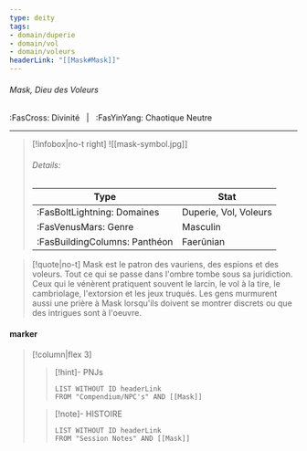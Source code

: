 ```yaml
---
type: deity
tags:
- domain/duperie
- domain/vol
- domain/voleurs
headerLink: "[[Mask#Mask]]"
---
```


###### Mask, Dieu des Voleurs
<span class="sub2">:FasCross: Divinité &nbsp; | &nbsp; :FasYinYang: Chaotique Neutre</span>
___

> [!infobox|no-t right]
> ![[mask-symbol.jpg]]
> ###### Details:
> | Type | Stat |
> | ---- | ---- |
> | :FasBoltLightning: Domaines | Duperie, Vol, Voleurs |
> | :FasVenusMars: Genre | Masculin |
> | :FasBuildingColumns: Panthéon | Faerûnian |

> [!quote|no-t]
>Mask est le patron des vauriens, des espions et des voleurs. Tout ce qui se passe dans l'ombre tombe sous sa juridiction. Ceux qui le vénèrent pratiquent souvent le larcin, le vol à la tire, le cambriolage, l'extorsion et les jeux truqués. Les gens murmurent aussi une prière à Mask lorsqu'ils doivent se montrer discrets ou que des intrigues sont à l'oeuvre.

#### marker
> [!column|flex 3]
>> [!hint]-  PNJs
>>```dataview
>>LIST WITHOUT ID headerLink
>>FROM "Compendium/NPC's" AND [[Mask]] 
>
>>[!note]- HISTOIRE
>>```dataview
>>LIST WITHOUT ID headerLink
>>FROM "Session Notes" AND [[Mask]]